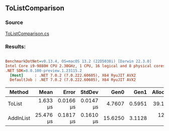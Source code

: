 ﻿## ToListComparison

### Source
[ToListComparison.cs](../../src/StructLinq.Benchmark/ToListComparison.cs)

### Results:
``` ini

BenchmarkDotNet=v0.13.4, OS=macOS 13.2 (22D5038i) [Darwin 22.3.0]
Intel Core i9-9880H CPU 2.30GHz, 1 CPU, 16 logical and 8 physical cores
.NET SDK=8.0.100-preview.1.23115.2
  [Host]     : .NET 7.0.2 (7.0.222.60605), X64 RyuJIT AVX2
  DefaultJob : .NET 7.0.2 (7.0.222.60605), X64 RyuJIT AVX2


```
|    Method |      Mean |     Error |    StdDev |    Gen0 |   Gen1 | Allocated |
|---------- |----------:|----------:|----------:|--------:|-------:|----------:|
|    ToList |  1.633 μs | 0.0166 μs | 0.0147 μs |  4.7607 | 0.5951 |  39.12 KB |
| AddInList | 25.476 μs | 0.1817 μs | 0.1610 μs | 15.6250 | 3.1128 | 128.32 KB |
